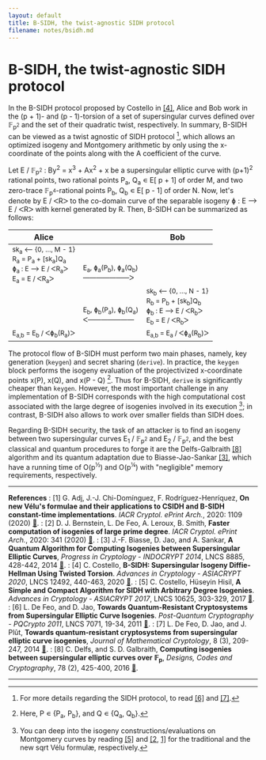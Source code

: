 ```yaml
---
layout: default
title: B-SIDH, the twist-agnostic SIDH protocol
filename: notes/bsidh.md
---
```


# B-SIDH, the twist-agnostic SIDH protocol

In the B-SIDH protocol proposed by Costello in [&#x5b;4&#x5d;](#Costello20), Alice and Bob work in the (p + 1)- and (p - 1)-torsion of a set of supersingular curves defined over &#x1D53D;<sub>p<sup>2</sup></sub> and the set of their quadratic twist, respectively. In summary, B-SIDH can be viewed as a twist agnostic of SIDH protocol [^1], which allows an optimized isogeny and Montgomery arithmetic by only using the x-coordinate of the points along with the A coefficient of the curve.

Let E &#x2f; &#x1D53D;<sub>p<sup>2</sup></sub> : By<sup>2</sup> = x<sup>3</sup> + Ax<sup>2</sup> + x be a supersingular elliptic curve with (p+1)<sup>2</sup> rational points, two rational points P<sub>a</sub>, Q<sub>a</sub> &#x220A; E&#x5b; p + 1&#x5d; of order M, and two zero-trace &#x1D53D;<sub>p<sup>4</sup></sub>-rational points P<sub>b</sub>, Q<sub>b</sub> &#x220A; E&#x5b; p - 1&#x5d; of order N. Now, let's denote by E &#x2f; &#5176;R&#5171; to the co-domain curve of the separable isogeny &#x0278; : E &#x27F6; E &#x2f; &#5176;R&#5171; with kernel generated by R. Then, B-SIDH can be summarized as follows: 

<table class="table table-striped lead">
	<thead>
	<tr>
		<th>Alice</th>
		<th class="text-center"></th>
		<th class="text-right">Bob</th>
	</tr>
	</thead>
	<tbody>
	<tr>
		<td><small>sk<sub>a</sub> &#x27F5; &#x7b;0, &#x2026;,  M - 1&#x7d; <br/> R<sub>a</sub> = P<sub>a</sub> + [sk<sub>a</sub>]Q<sub>a</sub> <br/> &#x0278;<sub>a</sub> : E &#x27F6; E &#x2f; &#5176;R<sub>a</sub>&#5171; <br/> E<sub>a</sub> = E &#x2f; &#5176;R<sub>a</sub>&#5171;</small></td>
		<td class="text-center"><small><br/><br/>E<sub>a</sub>, &#x0278;<sub>a</sub>(P<sub>b</sub>), &#x0278;<sub>a</sub>(Q<sub>b</sub>) <br/> &#x2015;&#x2015;&#x2015;&#x2015;&#x2015;&#x2015;&#x2015;&#5171;</small></td>
		<td class="text-right"><small></small></td>
    </tr>
	<tr>
		<td><small></small></td>
		<td class="text-center"><small><br/><br/>E<sub>b</sub>, &#x0278;<sub>b</sub>(P<sub>a</sub>), &#x0278;<sub>b</sub>(Q<sub>a</sub>) <br/> &#5176;&#x2015;&#x2015;&#x2015;&#x2015;&#x2015;&#x2015;&#x2015;</small></td>
		<td class="text-right"><small>sk<sub>b</sub> &#x27F5; &#x7b;0, &#x2026;,  N - 1&#x7d; <br/> R<sub>b</sub> = P<sub>b</sub> + [sk<sub>b</sub>]Q<sub>b</sub> <br/> &#x0278;<sub>b</sub> : E &#x27F6; E &#x2f; &#5176;R<sub>b</sub>&#5171; <br/> E<sub>b</sub> = E &#x2f; &#5176;R<sub>b</sub>&#5171;</small></td>
    </tr>
	<tr>
		<td><small>E<sub>a,b</sub> = E<sub>b</sub> &#x2f; &#5176;&#x0278;<sub>b</sub>(R<sub>a</sub>)&#5171;</small></td>
		<td class="text-center"><small></small></td>
		<td class="text-right"><small>E<sub>a,b</sub> = E<sub>a</sub> &#x2f; &#5176;&#x0278;<sub>a</sub>(R<sub>b</sub>)&#5171;</small></td>
    </tr>
	</tbody>
</table>

The protocol flow of B-SIDH must perform two main phases, namely, key generation (`keygen`) and secret sharing (`derive`). In practice, the `keygen` block performs the isogeny evaluation of the projectivized x-coordinate points x(P), x(Q), and x(P - Q) [^2]. Thus for B-SIDH, `derive` is significantly cheaper than `keygen`. However, the most important challenge in any implementation of B-SIDH corresponds with the high computational cost associated with the large degree of isogenies involved in its execution [^3]; in contrast, B-SIDH also allows to work over smaller fields than SIDH does.

Regarding B-SIDH security, the task of an attacker is to find an isogeny between two supersingular curves E<sub>1</sub> &#x2f; &#x1D53D;<sub>p<sup>2</sup></sub> and E<sub>2</sub> &#x2f; &#x1D53D;<sub>p<sup>2</sup></sub>, and the best classical and quantum procedures to forge it are the Delfs-Galbraith [&#x5b;8&#x5d;](#DG16) algorithm and its quantum adaptation due to Biasse-Jao-Sankar [&#x5b;3&#x5d;](#BJS14), which have a running time of O(p<sup>&#xBD;</sup>) and O(p<sup>&#xBC;</sup>) with "negligible" memory requirements, respectively.

[^1]: For more details regarding the SIDH protocol, to read [&#x5b;6&#x5d;](#DJ11) and [&#x5b;7&#x5d;](#DJP14).
[^2]: Here, P &#x220A; &#x7b;P<sub>a</sub>, P<sub>b</sub>&#x7d;, and  Q &#x220A; &#x7b;Q<sub>a</sub>, Q<sub>b</sub>&#x7d;.
[^3]: You can deep into the isogeny constructions/evaluations on Montgomery curves by reading [&#x5b;5&#x5d;](#CH17) and [&#x5b;2](#BDLS20), [1&#x5d;](#ACDRH20) for the traditional and the new sqrt V&eacute;lu formul&aelig;, respectively.

---

**References**
: <a id="ACDRH20"></a> [1] G. Adj, J.-J. Chi-Dom&iacute;nguez, F. Rodr&iacute;guez-Henr&iacute;quez, **On new V&eacute;lu's formulae and their applications to CSIDH and B-SIDH constant-time implementations**. _IACR Cryptol. ePrint Arch._, 2020: 1109 (2020) [&#128279;](https://eprint.iacr.org/2020/1109).
: <a id="BDLS20"></a> [2] D. J. Bernstein, L. De Feo, A. Leroux, B. Smith, **Faster computation of isogenies of large prime degree**. _IACR Cryptol. ePrint Arch._, 2020: 341 (2020) [&#128279;](https://eprint.iacr.org/2020/341).
: <a id="BJS14"></a> [3] J.-F. Biasse, D. Jao, and A. Sankar, **A Quantum Algorithm for Computing Isogenies between Supersingular Elliptic Curves**, _Progress in Cryptology - INDOCRYPT 2014_, LNCS 8885, 428-442, 2014 [&#128279;](https://doi.org/10.1007/978-3-319-13039-2_25).
: <a id="Costello20"></a>[4] C. Costello, **B-SIDH: Supersingular Isogeny Diffie-Hellman Using Twisted Torsion**. _Advances in Cryptology - ASIACRYPT 2020_, LNCS 12492, 440-463, 2020 [&#128279;](https://doi.org/10.1007/978-3-030-64834-3_15).
: <a id="CH17"></a> [5] C. Costello, H&uuml;seyin Hisil, **A Simple and Compact Algorithm for SIDH with Arbitrary Degree Isogenies**. _Advances in Cryptology - ASIACRYPT 2017_, LNCS 10625, 303-329, 2017 [&#128279;](https://doi.org/10.1007/978-3-319-70697-9_11).
: <a id="DJ11"></a> [6] L. De Feo, and D. Jao, **Towards Quantum-Resistant Cryptosystems from Supersingular Elliptic Curve Isogenies**. _Post-Quantum Cryptography - PQCrypto 2011_, LNCS 7071, 19-34, 2011 [&#128279;](https://doi.org/10.1007/978-3-642-25405-5_2).
: <a id="DJP14"></a> [7] L. De Feo, D. Jao, and J. Pl&ucirc;t, **Towards quantum-resistant cryptosystems from supersingular elliptic curve isogenies**, _Journal of Mathematical Cryptology_, 8 (3), 209-247, 2014 [&#128279;](https://doi.org/10.1515/jmc-2012-0015).
: <a id="DG16"></a> [8] C. Delfs, and S. D. Galbraith, **Computing isogenies between supersingular elliptic curves over &#x1D53D;<sub>p</sub>**, _Designs, Codes and Cryptography_, 78 (2), 425-400, 2016 [&#128279;](https://doi.org/10.1007/s10623-014-0010-1).

---
